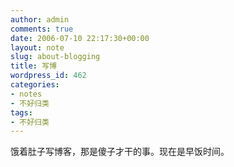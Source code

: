```yaml
---
author: admin
comments: true
date: 2006-07-10 22:17:30+00:00
layout: note
slug: about-blogging
title: 写博
wordpress_id: 462
categories:
- notes
- 不好归类
tags:
- 不好归类
---
```


饿着肚子写博客，那是傻子才干的事。现在是早饭时间。
